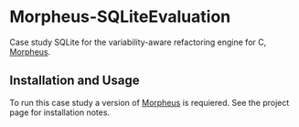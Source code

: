 Morpheus-SQLiteEvaluation
===========================

Case study SQLite for the variability-aware refactoring engine for C, [Morpheus](https://github.com/joliebig/Morpheus).


Installation and Usage
----------------------

To run this case study a version of [Morpheus](https://github.com/joliebig/Morpheus) is requiered. See the project page for installation notes.
